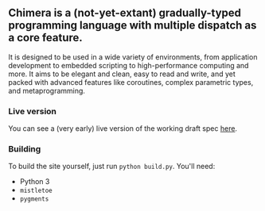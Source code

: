 ## Chimera is a (not-yet-extant) gradually-typed programming language with multiple dispatch as a core feature.

It is designed to be used in a wide variety of environments, from application development to embedded scripting to high-performance computing and more. It aims to be elegant and clean, easy to read and write, and yet packed with advanced features like coroutines, complex parametric types, and metaprogramming.

### Live version

You can see a (very early) live version of the working draft spec [here](https://chimera.trashbyte.io/spec/).

### Building

To build the site yourself, just run `python build.py`. You'll need:

 * Python 3
 * `mistletoe`
 * `pygments`

